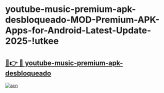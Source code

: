 # youtube-music-premium-apk-desbloqueado-MOD-Premium-APK-Apps-for-Android-Latest-Update-2025-!utkee

# <h2><a href="https://dmgom3.esa.edu.pl?title=youtube-music-premium-apk-desbloqueado&ref=utkee">🔗👉 🔴 youtube-music-premium-apk-desbloqueado</a></h2>

[![acn](https://github.com/user-attachments/assets/0f9c940e-d8b0-45ae-aac7-cd30a18b3e1c)](https://dmgom3.esa.edu.pl?title=youtube-music-premium-apk-desbloqueado&ref=utkee)

